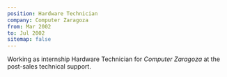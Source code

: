 ```yaml
---
position: Hardware Technician
company: Computer Zaragoza
from: Mar 2002
to: Jul 2002
sitemap: false
---
```


Working as internship Hardware Technician for *Computer Zaragoza* at the post-sales technical support.
